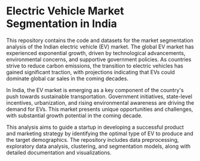 # Electric Vehicle Market Segmentation in India
This repository contains the code and datasets for the market segmentation analysis of the Indian electric vehicle (EV) market. The global EV market has experienced exponential growth, driven by technological advancements, environmental concerns, and supportive government policies. As countries strive to reduce carbon emissions, the transition to electric vehicles has gained significant traction, with projections indicating that EVs could dominate global car sales in the coming decades.

In India, the EV market is emerging as a key component of the country's push towards sustainable transportation. Government initiatives, state-level incentives, urbanization, and rising environmental awareness are driving the demand for EVs. This market presents unique opportunities and challenges, with substantial growth potential in the coming decade.

This analysis aims to guide a startup in developing a successful product and marketing strategy by identifying the optimal type of EV to produce and the target demographics. The repository includes data preprocessing, exploratory data analysis, clustering, and segmentation models, along with detailed documentation and visualizations.
